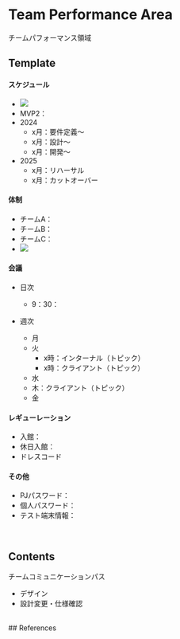 # Team Performance Area
チームパフォーマンス領域

## Template
#### スケジュール
- ![](img/schedule.png)
- MVP2：
- 2024
	- x月：要件定義〜
	- x月：設計〜
	- x月：開発〜
- 2025
	- x月：リハーサル
	- x月：カットオーバー

#### 体制
- チームA：
- チームB：
- チームC：
- ![](img/member.png)

#### 会議
- 日次
  - 9：30：

- 週次
  - 月
  - 火
    - x時：インターナル（トピック）
    - x時：クライアント（トピック）
  - 水
  - 木：クライアント（トピック）
  - 金

#### レギューレーション
- 入館：
- 休日入館：
- ドレスコード

#### その他
- PJパスワード：
- 個人パスワード：
- テスト端末情報：

<br>

## Contents
 チームコミュニケーションパス
  - デザイン
  - 設計変更・仕様確認

<br>
## References
